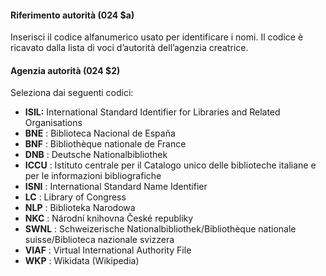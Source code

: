 #### Riferimento autorità (024 $a)

Inserisci il codice alfanumerico usato per identificare i nomi. Il codice è ricavato dalla lista di voci d’autorità dell’agenzia creatrice.

####   

#### Agenzia autorità (024 $2)

Seleziona dai seguenti codici:

- **ISIL:** International Standard Identifier for Libraries and Related Organisations
- **BNE** : Biblioteca Nacional de España
- **BNF** : Bibliothèque nationale de France
- **DNB** : Deutsche Nationalbibliothek
- **ICCU** : Istituto centrale per il Catalogo unico delle biblioteche italiane e per le informazioni bibliografiche
- **ISNI** : International Standard Name Identifier
- **LC** : Library of Congress
- **NLP** : Biblioteka Narodowa
- **NKC** : Národní knihovna České republiky 
- **SWNL** : Schweizerische Nationalbibliothek/Bibliothèque nationale suisse/Biblioteca nazionale svizzera
- **VIAF** : Virtual International Authority File
- **WKP** : Wikidata (Wikipedia)